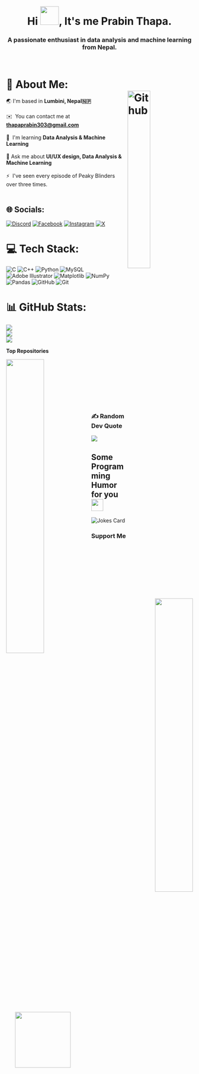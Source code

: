<h1 align="center">Hi <img src = "https://raw.githubusercontent.com/rahulbanerjee26/githubProfileReadmeGenerator/main/gifs/wave.gif" width = 50px height='50px'>, It's me <b>Prabin Thapa.</b></h1>
<p align='center'>
  <h3 align="center">A passionate enthusiast in data analysis and machine learning from Nepal.</h3></p><br>


# 💫 About Me:<br><img width="35%" align="right" alt="Github" src="https://camo.githubusercontent.com/7de37139d0b4c1ce40865e799b446c0e963a3dd8fb68d239707237c40604fa3d/68747470733a2f2f63646e2e6472696262626c652e636f6d2f75736572732f3733303730332f73637265656e73686f74732f363538313234332f6176656e746f2e676966" />
🌏 I'm based in **Lumbini, Nepal🇳🇵**<br><br> ✉️  You can contact me at **[thapaprabin303@gmail.com](mailto:thapaprabin303@gmail.com)**<br><br> 🧠  I'm learning **Data Analysis & Machine Learning**<br><br>💬 Ask me about **UI/UX design, Data Analysis & Machine Learning**<br><br> ⚡  I've seen every episode of Peaky Blinders over three times.<br><br>


## 🌐 Socials:
[![Discord](https://img.shields.io/badge/Discord-%237289DA.svg?logo=discord&logoColor=white)](https://discord.gg/prabinthapa) [![Facebook](https://img.shields.io/badge/Facebook-%231877F2.svg?logo=Facebook&logoColor=white)](https://facebook.com/prabinthapaKshetry) [![Instagram](https://img.shields.io/badge/Instagram-%23E4405F.svg?logo=Instagram&logoColor=white)](https://instagram.com/prabi.nthapa) [![X](https://img.shields.io/badge/X-black.svg?logo=X&logoColor=white)](https://x.com/pyntumX) 

# 💻 Tech Stack:
![C](https://img.shields.io/badge/c-%2300599C.svg?style=for-the-badge&logo=c&logoColor=white) ![C++](https://img.shields.io/badge/c++-%2300599C.svg?style=for-the-badge&logo=c%2B%2B&logoColor=white) ![Python](https://img.shields.io/badge/python-3670A0?style=for-the-badge&logo=python&logoColor=ffdd54) ![MySQL](https://img.shields.io/badge/mysql-4479A1.svg?style=for-the-badge&logo=mysql&logoColor=white) ![Adobe Illustrator](https://img.shields.io/badge/adobe%20illustrator-%23FF9A00.svg?style=for-the-badge&logo=adobe%20illustrator&logoColor=white) ![Matplotlib](https://img.shields.io/badge/Matplotlib-%23ffffff.svg?style=for-the-badge&logo=Matplotlib&logoColor=black) ![NumPy](https://img.shields.io/badge/numpy-%23013243.svg?style=for-the-badge&logo=numpy&logoColor=white) ![Pandas](https://img.shields.io/badge/pandas-%23150458.svg?style=for-the-badge&logo=pandas&logoColor=white) ![GitHub](https://img.shields.io/badge/github-%23121011.svg?style=for-the-badge&logo=github&logoColor=white) ![Git](https://img.shields.io/badge/git-%23F05033.svg?style=for-the-badge&logo=git&logoColor=white)

# 📊 GitHub Stats:
![](https://github-readme-stats.vercel.app/api?username=prabeenthapa&theme=dark&hide_border=false&include_all_commits=false&count_private=false)<br/>
![](https://github-readme-streak-stats.herokuapp.com/?user=prabeenthapa&theme=dark&hide_border=false)<br/>
![](https://github-readme-stats.vercel.app/api/top-langs/?username=prabeenthapa&theme=dark&hide_border=false&include_all_commits=false&count_private=false&layout=compact)


<b>Top Repositories</b>

<div width="100%" align="center"><a href="https://github.com/prabeenthapa/Machine-Learning" align="left"><img align="left" width="45%" src="https://github-readme-stats.vercel.app/api/pin/?username=prabeenthapa&repo=Machine-Learning&title_color=0891b2&text_color=ffffff&icon_color=0891b2&bg_color=1c1917&hide_border=true&locale=en" /></a><a href="https://github.com/prabeenthapa/LeetCode" align="right"><img align="right" width="45%" src="https://github-readme-stats.vercel.app/api/pin/?username=prabeenthapa&repo=LeetCode&title_color=0891b2&text_color=ffffff&icon_color=0891b2&bg_color=1c1917&hide_border=true&locale=en" /></a></div><br /><br /><br /><br /><br /><br /><br />

### ✍️ Random Dev Quote
![](https://quotes-github-readme.vercel.app/api?type=horizontal&theme=radical)

<h2> Some Programming Humor for you <img align ='center' src='https://raw.githubusercontent.com/rahulbanerjee26/githubProfileReadmeGenerator/main/gifs/winkFace.gif' width = '32px' height= '32px'></h2>

![Jokes Card](https://readme-jokes.vercel.app/api?theme=default)


### Support Me
<ul style="list-style-type: none; margin: 0;">
<li style="display: inline-block; margin-right: 0.25rem;"><a href="https://www.buymeacoffee.com/peakie108"><img src="https://cdn.buymeacoffee.com/buttons/v2/default-yellow.png" width="150"/></a></li>
</ul>


